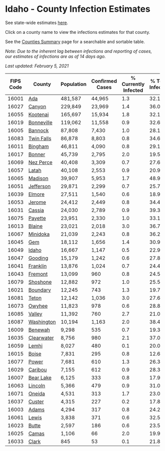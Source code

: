# Idaho - County Infection Estimates

See state-wide estimates [here](/infections/us-id).

Click on a county name to view the infections estimates for that county.

See the [Counties Summary](/infections/summary-counties) page for a searchable and sortable table.

*Note: Due to the inherent lag between infections and reporting of cases, our estimates of infections are as of 14 days ago.*

*Last updated: February 5, 2021*

|   FIPS Code |                   County |   Population |   Confirmed Cases |   % Currently Infected |   % Total Infected |
|-------------|--------------------------|--------------|-------------------|------------------------|--------------------|
|       16001 |               [Ada](ada) |      481,587 |            44,965 |                    1.3 |               32.1 |
|       16027 |         [Canyon](canyon) |      229,849 |            23,969 |                    1.4 |               36.0 |
|       16055 |     [Kootenai](kootenai) |      165,697 |            15,934 |                    1.8 |               32.1 |
|       16019 | [Bonneville](bonneville) |      119,062 |            11,558 |                    0.9 |               32.6 |
|       16005 |       [Bannock](bannock) |       87,808 |             7,430 |                    1.0 |               28.1 |
|       16083 | [Twin Falls](twin-falls) |       86,878 |             8,803 |                    0.8 |               34.6 |
|       16011 |       [Bingham](bingham) |       46,811 |             4,090 |                    0.8 |               29.1 |
|       16017 |         [Bonner](bonner) |       45,739 |             2,795 |                    2.0 |               19.5 |
|       16069 |   [Nez Perce](nez-perce) |       40,408 |             3,309 |                    0.7 |               27.6 |
|       16057 |           [Latah](latah) |       40,108 |             2,553 |                    0.9 |               20.9 |
|       16065 |       [Madison](madison) |       39,907 |             5,953 |                    1.7 |               48.9 |
|       16051 |   [Jefferson](jefferson) |       29,871 |             2,299 |                    0.7 |               25.7 |
|       16039 |         [Elmore](elmore) |       27,511 |             1,540 |                    0.6 |               18.9 |
|       16053 |         [Jerome](jerome) |       24,412 |             2,449 |                    0.8 |               34.4 |
|       16031 |         [Cassia](cassia) |       24,030 |             2,789 |                    0.9 |               39.3 |
|       16075 |       [Payette](payette) |       23,951 |             2,330 |                    1.0 |               33.1 |
|       16013 |         [Blaine](blaine) |       23,021 |             2,018 |                    3.0 |               36.7 |
|       16067 |     [Minidoka](minidoka) |       21,039 |             2,243 |                    0.8 |               36.2 |
|       16045 |               [Gem](gem) |       18,112 |             1,656 |                    1.4 |               30.9 |
|       16049 |           [Idaho](idaho) |       16,667 |             1,147 |                    0.5 |               22.9 |
|       16047 |       [Gooding](gooding) |       15,179 |             1,242 |                    0.6 |               27.8 |
|       16041 |     [Franklin](franklin) |       13,876 |             1,024 |                    0.7 |               24.4 |
|       16043 |       [Fremont](fremont) |       13,099 |               960 |                    0.8 |               24.5 |
|       16079 |     [Shoshone](shoshone) |       12,882 |               972 |                    1.0 |               25.5 |
|       16021 |     [Boundary](boundary) |       12,245 |               743 |                    1.3 |               19.7 |
|       16081 |           [Teton](teton) |       12,142 |             1,036 |                    3.0 |               27.6 |
|       16073 |         [Owyhee](owyhee) |       11,823 |               978 |                    0.6 |               28.8 |
|       16085 |         [Valley](valley) |       11,392 |               760 |                    2.7 |               21.0 |
|       16087 | [Washington](washington) |       10,194 |             1,163 |                    2.0 |               38.4 |
|       16009 |       [Benewah](benewah) |        9,298 |               535 |                    0.7 |               19.3 |
|       16035 | [Clearwater](clearwater) |        8,756 |               980 |                    2.1 |               37.0 |
|       16059 |           [Lemhi](lemhi) |        8,027 |               480 |                    0.1 |               20.0 |
|       16015 |           [Boise](boise) |        7,831 |               295 |                    0.8 |               12.6 |
|       16077 |           [Power](power) |        7,681 |               610 |                    1.3 |               26.3 |
|       16029 |       [Caribou](caribou) |        7,155 |               612 |                    0.9 |               28.3 |
|       16007 |   [Bear Lake](bear-lake) |        6,125 |               333 |                    0.8 |               17.9 |
|       16063 |       [Lincoln](lincoln) |        5,366 |               479 |                    0.9 |               31.0 |
|       16071 |         [Oneida](oneida) |        4,531 |               313 |                    1.7 |               23.0 |
|       16037 |         [Custer](custer) |        4,315 |               227 |                    0.2 |               17.8 |
|       16003 |           [Adams](adams) |        4,294 |               317 |                    0.8 |               24.2 |
|       16061 |           [Lewis](lewis) |        3,838 |               371 |                    0.6 |               32.5 |
|       16023 |           [Butte](butte) |        2,597 |               186 |                    0.6 |               23.5 |
|       16025 |           [Camas](camas) |        1,106 |                66 |                    2.0 |               19.9 |
|       16033 |           [Clark](clark) |          845 |                53 |                    0.1 |               21.8 |